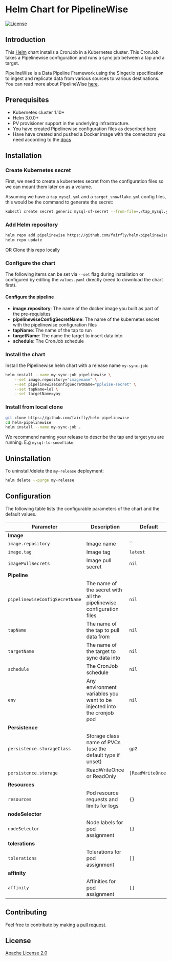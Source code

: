 # Helm Chart for PipelineWise

[![License](https://img.shields.io/badge/License-Apache%202.0-blue.svg)](https://opensource.org/licenses/Apache-2.0)

## Introduction

This [Helm](https://github.com/kubernetes/helm) chart installs a CronJob in a Kubernetes cluster. This CronJob takes a Pipelinewise configuration and runs a sync job between a tap and a target.

PipelineWise is a Data Pipeline Framework using the Singer.io specification to ingest and replicate data from various sources to various destinations. You can read more about PipelineWise [here](https://transferwise.github.io/pipelinewise/).

## Prerequisites

- Kubernetes cluster 1.10+
- Helm 3.0.0+
- PV provisioner support in the underlying infrastructure.
- You have created Pipelinewise configuration files as described [here](https://transferwise.github.io/pipelinewise/installation_guide/creating_pipelines.html)
- Have have created and pushed a Docker image with the connectors you need according to the [docs](https://transferwise.github.io/pipelinewise/installation_guide/installation.html#running-in-docker) 

## Installation

### Create Kubernetes secret
First, we need to create a kubernetes secret from the configuration files so we can mount them later on as a volume.

Assuming we have a `tap_mysql.yml` and a `target_snowflake.yml` config files, this would be the command to generate the secret: 
```bash
kubectl create secret generic mysql-sf-secret --from-file=./tap_mysql.yml --from-file=./target_snowflake.yml
```

### Add Helm repository

```bash
helm repo add pipelinewise https://github.com/fairfly/helm-pipelinewise
helm repo update
```

OR Clone this repo locally

### Configure the chart

The following items can be set via `--set` flag during installation or configured by editing the `values.yaml` directly (need to download the chart first).

#### Configure the pipeline

- **image.repository**: The name of the docker image you built as part of the pre-requisites 
- **pipelinewiseConfigSecretName**: The name of the kubernetes secret with the pipelinewise configuration files
- **tapName**: The name of the tap to run
- **targetName**: The name the target to insert data into
- **schedule**: The CronJob schedule

### Install the chart

Install the Pipelinewise helm chart with a release name `my-sync-job`:

```bash
helm install --name my-sync-job pipelinewise \
	--set image.repository="imagename" \
	--set pipelinewiseConfigSecretName="pplwise-secret" \
	--set tapName=lol \
	--set targetName=yay
```

### Install from local clone

```bash
git clone https://github.com/fairfly/helm-pipelinewise
cd helm-pipelinewise
helm install --name my-sync-job .
```

We recommend naming your release to describe the tap and target you are running. E.g `mysql-to-snowflake`.

## Uninstallation

To uninstall/delete the `my-release` deployment:

```bash
helm delete --purge my-release
```

## Configuration

The following table lists the configurable parameters of the chart and the default values.

| Parameter                                                                   | Description                                                                                                        | Default                         |
| --------------------------------------------------------------------------- | -------------------------------------------------------------------------------------------------------------------| ------------------------------- |
| **Image**                                                                   |
| `image.repository`                                                          | Image name                                                                                                    | ``                   |
| `image.tag`                                                                 | Image tag                                                                                                     | `latest`                        |
| `imagePullSecrets`                                                          | Image pull secret                                                                                             | `nil`                           |
| **Pipeline**
| `pipelinewiseConfigSecretName`                                                                   | The name of the secret with all the pipelinewise configuration files                  | `nil`                           |
| `tapName`                                                                | The name of the tap to pull data from             | `nil`                           |
| `targetName`                                                                | The name of the target to sync data into | `nil`                           |
| `schedule`                                                                | The CronJob schedule | `nil`                           |
| `env`                                                                | Any environment variables you want to be injected into the cronjob pod | `nil`                           |
| **Persistence**                                                             |
| `persistence.storageClass`                                                  | Storage class name of PVCs (use the default type if unset)                                                         | `gp2`                           |
| `persistence.storage`                                                    | ReadWriteOnce or ReadOnly                                                                                          | `[ReadWriteOnce]`               |
| **Resources**                                                               |
| `resources`                                                                 | Pod resource requests and limits for logs                                                                          | `{}`                            |
| **nodeSelector**                                                            |
| `nodeSelector`                                                              | Node labels for pod assignment                                                                                     | `{}`                            |
| **tolerations**                                                             |
| `tolerations`                                                               | Tolerations for pod assignment                                                                                     | `[]`                            |
| **affinity**                                                          |
| `affinity`                                                            | Affinities for pod assignment | `[]`                            |

## Contributing

Feel free to contribute by making a [pull request](https://github.com/fairfly/helm-pipelinewise/pull/new/master).

## License

[Apache License 2.0](/LICENSE)